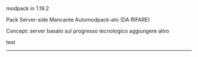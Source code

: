 modpack in 1.19.2

Pack Server-side Mancante
Automodpack-ato (DA RIFARE)

Concept:
server basato sul progresso tecnologico
aggiungere altro


test




-------------------------
